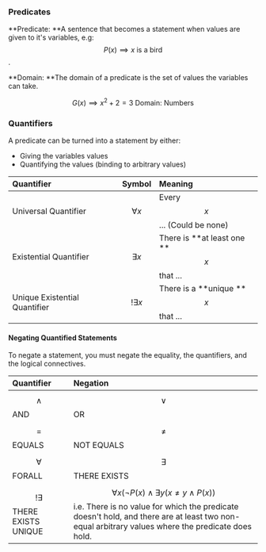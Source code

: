 ### Predicates

**Predicate: **A sentence that becomes a statement when values are given to it's variables, e.g: $$P(x)\implies x\text{ is a bird}$$.

**Domain: **The domain of a predicate is the set of values the variables can take.

$$G(x)\implies x^2+2=3 \text{ Domain: Numbers}$$

### Quantifiers

A predicate can be turned into a statement by either:

* Giving the variables values
* Quantifying the values \(binding to arbitrary values\)

| Quantifier | Symbol | Meaning |
| :--- | :--- | :--- |
| Universal Quantifier | $$\forall x$$ | Every $$x$$ ... \(Could be none\) |
| Existential Quantifier | $$\exists x$$ | There is **at least one **$$x$$ that ... |
| Unique Existential Quantifier | $$!\exists x$$ | There is a **unique **$$x$$ that ... |

#### Negating Quantified Statements

To negate a statement, you must negate the equality, the quantifiers, and the logical connectives.

| Quantifier | Negation |
| :--- | :--- |
| $$\wedge$$ AND | $$\vee$$ OR |
| $$=$$ EQUALS | $$\neq$$ NOT EQUALS |
| $$\forall$$ FORALL | $$\exists$$ THERE EXISTS |
| $$!\exists$$ THERE EXISTS UNIQUE | $$\forall x(\neg P(x) \wedge \exists y(x\neq y \wedge P(x))$$ i.e. There is no value for which the predicate doesn't hold, and there are at least two non-equal arbitrary values where the predicate does hold. |



